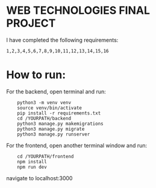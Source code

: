 # WEB TECHNOLOGIES FINAL PROJECT

I have completed the following requirements:

    1,2,3,4,5,6,7,8,9,10,11,12,13,14,15,16

# How to run:
For the backend, open terminal and run:
```
    python3 -m venv venv
    source venv/bin/activate
    pip install -r requirements.txt
    cd /YOURPATH/backend
    python3 manage.py makemigrations
    python3 manage.py migrate
    python3 manage.py runserver
```

For the frontend, open another terminal window and run:
```
    cd /YOURPATH/frontend
    npm install
    npm run dev
```
navigate to localhost:3000
